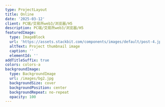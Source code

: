 ```yaml
---
type: ProjectLayout
title: Online
date: '2025-03-12'
client: PC端/交易所web3/浏览器/H5
description: PC端/交易所web3/浏览器/H5
featuredImage:
  type: ImageBlock
  url: 'https://assets.stackbit.com/components/images/default/post-4.jpeg'
  altText: Project thumbnail image
  caption: ''
  elementId: ''
addTitleSuffix: true
colors: colors-a
backgroundImage:
  type: BackgroundImage
  url: /images/bg2.jpg
  backgroundSize: cover
  backgroundPosition: center
  backgroundRepeat: no-repeat
  opacity: 100
---
```

